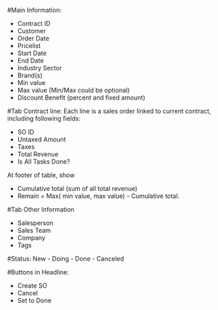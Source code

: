 
#Main Information:
- Contract ID
- Customer
- Order Date
- Pricelist
- Start Date
- End Date
- Industry Sector
- Brand(s)
- Min value 
- Max value (Min/Max could be optional)
- Discount Benefit (percent and fixed amount)

#Tab Contract line:
  Each line is a sales order linked to current contract, including following fields:
- SO ID   
- Untaxed Amount
- Taxes
- Total Revenue
- Is All Tasks Done?

At footer of table, show 
- Cumulative total (sum of all total revenue)
- Remain = Max( min value, max value) - Cumulative total.

#Tab Other Information
- Salesperson
- Sales Team
- Company
- Tags

#Status: 
New - Doing - Done - Canceled 

#Buttons in Headline:
- Create SO
- Cancel
- Set to Done
